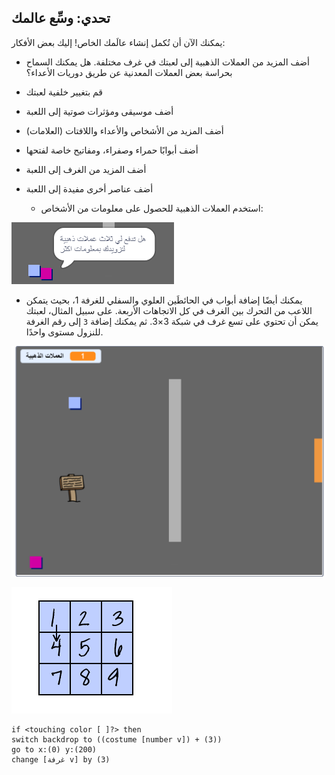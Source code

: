 ## تحدي: وسِّع عالمك

يمكنك الآن أن تُكمل إنشاء عالَمك الخاص! إليك بعض الأفكار:

+ أضف المزيد من العملات الذهبية إلى لعبتك في غرف مختلفة. هل يمكنك السماح بحراسة بعض العملات المعدنية عن طريق دوريات الأعداء؟
+ قم بتغيير خلفية لعبتك
+ أضف موسيقى ومؤثرات صوتية إلى اللعبة
+ أضف المزيد من الأشخاص والأعداء واللافتات (العلامات)
+ أضف أبوابًا حمراء وصفراء، ومفاتيح خاصة لفتحها
+ أضف المزيد من الغرف إلى اللعبة
+ أضف عناصر أخرى مفيدة إلى اللعبة
    
    + استخدم العملات الذهبية للحصول على معلومات من الأشخاص:

![لقطة شاشة](images/world-bribe.png)

+ يمكنك أيضًا إضافة أبواب في الحائطَين العلوي والسفلي للغرفة 1، بحيث يتمكن اللاعب من التحرك بين الغرف في كل الاتجاهات الأربعة. على سبيل المثال، لعبتك يمكن أن تحتوي على تسع غرف في شبكة 3×3. ثم يمكنك إضافة `3` إلى رقم الغرفة للنزول مستوى واحدًا.

![لقطة شاشة](images/north-south-rooms.png)

![لقطة الشاشة](images/number-grid.png)

```blocks3
if <touching color [ ]?> then
switch backdrop to ((costume [number v]) + (3))
go to x:(0) y:(200)
change [غرفة v] by (3)
```